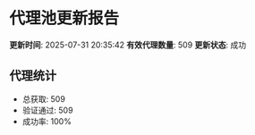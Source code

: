 # 代理池更新报告

**更新时间**: 2025-07-31 20:35:42
**有效代理数量**: 509
**更新状态**:  成功

## 代理统计
- 总获取: 509
- 验证通过: 509
- 成功率: 100%
